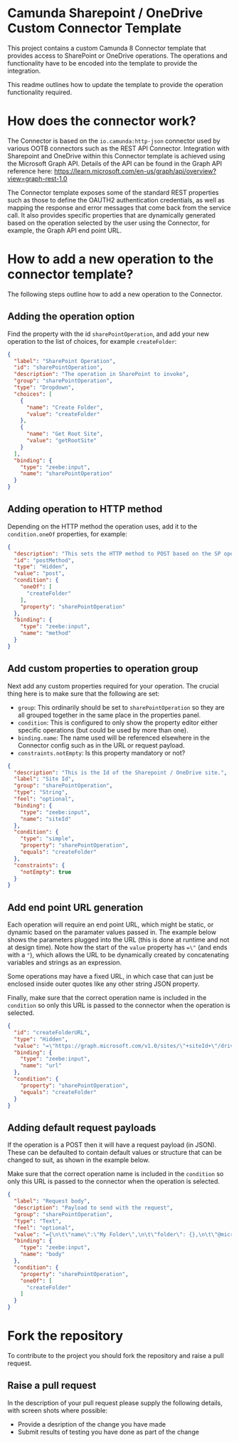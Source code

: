 # Camunda Sharepoint / OneDrive Custom Connector Template
This project contains a custom Camunda 8 Connector template that provides access to SharePoint or OneDrive operations. The operations and functionality have to be encoded into the template to provide the integration.

This readme outlines how to update the template to provide the operation functionality required.

# How does the connector work?
The Connector is based on the `io.camunda:http-json` connector used by various OOTB connectors such as the REST API Connector. Integration with Sharepoint and OneDrive within this Connector template is achieved using the Microsoft Graph API. Details of the API can be found in the Graph API reference here: https://learn.microsoft.com/en-us/graph/api/overview?view=graph-rest-1.0

The Connector template exposes some of the standard REST properties such as those to define the OAUTH2 authentication credentials, as well as mapping the response and error messages that come back from the service call. It also provides specific properties that are dynamically generated based on the operation selected by the user using the Connector, for example, the Graph API end point URL.

# How to add a new operation to the connector template?
The following steps outline how to add a new operation to the Connector.

## Adding the operation option
Find the property with the id `sharePointOperation`, and add your new operation to the list of choices, for example `createFolder`:

```json
{
  "label": "SharePoint Operation",
  "id": "sharePointOperation",
  "description": "The operation in SharePoint to invoke",
  "group": "sharePointOperation",
  "type": "Dropdown",
  "choices": [
    {
      "name": "Create Folder",
      "value": "createFolder"
    },
    {
      "name": "Get Root Site",
      "value": "getRootSite"
    }
  ],
  "binding": {
    "type": "zeebe:input",
    "name": "sharePointOperation"
  }
}
```

## Adding operation to HTTP method
Depending on the HTTP method the operation uses, add it to the `condition.oneOf` properties, for example:

```json
{
  "description": "This sets the HTTP method to POST based on the SP operation that is set",
  "id": "postMethod",
  "type": "Hidden",
  "value": "post",
  "condition": {
    "oneOf": [
      "createFolder"
    ],
    "property": "sharePointOperation"
  },
  "binding": {
    "type": "zeebe:input",
    "name": "method"
  }
}
```

## Add custom properties to operation group
Next add any custom properties required for your operation. The crucial thing here is to make sure that the following are set:
- `group`: This ordinarily should be set to `sharePointOperation` so they are all grouped together in the same place in the properties panel.
- `condition`: This is configured to only show the property editor either specific operations (but could be used by more than one).
- `binding.name`: The name used will be referenced elsewhere in the Connector config such as in the URL or request payload.
- `constraints.notEmpty`: Is this property mandatory or not?

```json
{
  "description": "This is the Id of the Sharepoint / OneDrive site.",
  "label": "Site Id",
  "group": "sharePointOperation",
  "type": "String",
  "feel": "optional",
  "binding": {
    "type": "zeebe:input",
    "name": "siteId"
  },
  "condition": {
    "type": "simple",
    "property": "sharePointOperation",
    "equals": "createFolder"
  },
  "constraints": {
    "notEmpty": true
  }
}
```

## Add end point URL generation
Each operation will require an end point URL, which might be static, or dynamic based on the paramater values passed in. The example below shows the parameters plugged into the URL (this is done at runtime and not at design time). Note how the start of the `value` property has `=\"` (and ends with a `"`), which allows the URL to be dynamically created by concatenating variables and strings as an expression.

Some operations may have a fixed URL, in which case that can just be enclosed inside outer quotes like any other string JSON property.

Finally, make sure that the correct operation name is included in the `condition` so only this URL is passed to the connector when the operation is selected.

```json
{
  "id": "createFolderURL",
  "type": "Hidden",
  "value": "=\"https://graph.microsoft.com/v1.0/sites/\"+siteId+\"/drive/items/\"+parentItemId+\"/children/\"",
  "binding": {
    "type": "zeebe:input",
    "name": "url"
  },
  "condition": {
    "property": "sharePointOperation",
    "equals": "createFolder"
  }
}
```

## Adding default request payloads
If the operation is a POST then it will have a request payload (in JSON). These can be defaulted to contain default values or structure that can be changed to suit, as shown in the example below.

Make sure that the correct operation name is included in the `condition` so only this URL is passed to the connector when the operation is selected.

```json
{
  "label": "Request body",
  "description": "Payload to send with the request",
  "group": "sharePointOperation",
  "type": "Text",
  "feel": "optional",
  "value": "={\n\t\"name\":\"My Folder\",\n\t\"folder\": {},\n\t\"@microsoft.graph.conflictBehavior\": \"rename\"\n}",
  "binding": {
    "type": "zeebe:input",
    "name": "body"
  },
  "condition": {
    "property": "sharePointOperation",
    "oneOf": [
      "createFolder"
    ]
  }
}
```

# Fork the repository
To contribute to the project you should fork the repository and raise a pull request.

## Raise a pull request
In the description of your pull request please supply the following details, with screen shots where possible:

* Provide a desription of the change you have made
* Submit results of testing you have done as part of the change
